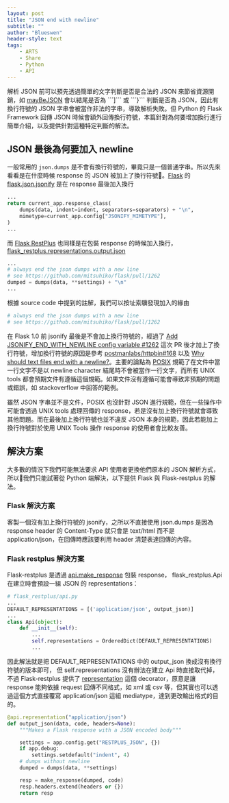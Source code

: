 ```yaml
---
layout: post
title: "JSON end with newline"
subtitle: ""
author: "Blueswen"
header-style: text
tags:
    - ARTS
    - Share
    - Python
    - API
---
```


解析 JSON 前可以預先透過簡單的文字判斷是否是合法的 JSON 來節省資源開銷，如 [mayBeJSON](http://json-lib.sourceforge.net/apidocs/jdk15/net/sf/json/util/JSONUtils.html#mayBeJSON(java.lang.String)) 會以結尾是否為 ```]``` 或 ```}``` 判斷是否為 JSON，因此有換行符號的 JSON 字串會被當作非法的字串，導致解析失敗。但 Python 的 Flask Framework 回傳 JSON 時候會額外回傳換行符號，本篇針對為何要增加換行進行簡單介紹，以及提供針對這種特定判斷的解法。

## JSON 最後為何要加入 newline

一般常用的 ```json.dumps``` 是不會有換行符號的，畢竟只是一個普通字串。所以先來看看是在什麼時候 response 的 JSON 被加上了換行符號。[Flask](https://github.com/pallets/flask) 的 [flask.json.jsonify](https://github.com/pallets/flask/blob/master/src/flask/json/__init__.py#L306) 是在 response 最後加入換行

```python
...
return current_app.response_class(
    dumps(data, indent=indent, separators=separators) + "\n",
    mimetype=current_app.config["JSONIFY_MIMETYPE"],
)
...
```

而 [Flask RestPlus](https://github.com/noirbizarre/flask-restplus) 也同樣是在包裝 response 的時候加入換行，[flask_restplus.representations.output.json](https://github.com/noirbizarre/flask-restplus/blob/master/flask_restplus/representations.py#L25)

```python
...
# always end the json dumps with a new line
# see https://github.com/mitsuhiko/flask/pull/1262
dumped = dumps(data, **settings) + "\n"
...
```

根據 source code 中提到的註解，我們可以按址索驥發現加入的緣由

```python
# always end the json dumps with a new line
# see https://github.com/mitsuhiko/flask/pull/1262
```

在 Flask 1.0 前 jsonify 最後是不會加上換行符號的，經過了 [Add JSONIFY_END_WITH_NEWLINE config variable #1262](https://github.com/pallets/flask/pull/1262) 這次 PR 後才加上了換行符號，增加換行符號的原因是參考 [postmanlabs/httpbin#168](https://github.com/postmanlabs/httpbin/issues/168) 以及 [Why should text files end with a newline?](https://stackoverflow.com/questions/729692/why-should-text-files-end-with-a-newline)。主要的論點為 [POSIX](https://zh.wikipedia.org/wiki/%E5%8F%AF%E7%A7%BB%E6%A4%8D%E6%93%8D%E4%BD%9C%E7%B3%BB%E7%BB%9F%E6%8E%A5%E5%8F%A3) 規範了在文件中當一行文字不是以 newline character 結尾時不會被當作一行文字，而所有 UNIX tools 都會預期文件有遵循這個規範。如果文件沒有遵循可能會導致非預期的問題或錯誤，如 stackoverflow 中回答的範例。

雖然 JSON 字串並不是文件，POSIX 也沒針對 JSON 進行規範，但在一些操作中可能會透過 UNIX tools 處理回傳的 response，若是沒有加上換行符號就會導致其他問題。而在最後加上換行符號也並不違反 JSON 本身的規範，因此若能加上換行符號對於使用 UNIX Tools 操作 response 的使用者會比較友善。

## 解決方案

大多數的情況下我們可能無法要求 API 使用者更換他們原本的 JSON 解析方式，所以我們只能試著從 Python 端解決，以下提供 Flask 與 Flask-restplus 的解法。

### Flask 解決方案

客製一個沒有加上換行符號的 jsonify，之所以不直接使用 json.dumps 是因為 response header 的 Content-Type 就只會是 text/html 而不是 application/json，在回傳時應該要利用 header 清楚表達回傳的內容。

### Flask restplus 解決方案

Flask-restplus 是透過 [api.make_response](https://github.com/noirbizarre/flask-restplus/blob/master/flask_restplus/api.py#L346) 包裝 response， flask_restplus.Api 在建立時會預設一組 JSON 的 representations：

```python
# flask_restplus/api.py
...
DEFAULT_REPRESENTATIONS = [('application/json', output_json)]
...
class Api(object):
    def __init__(self):
        ...
        self.representations = OrderedDict(DEFAULT_REPRESENTATIONS)
        ...
```

因此解法就是把 DEFAULT_REPRESENTATIONS 中的 output_json 換成沒有換行符號的版本即可， 但 self.representations 沒有辦法在建立 Api 時直接取代掉，不過 Flask-restplus 提供了 [representation](https://flask-restplus.readthedocs.io/en/latest/api.html#flask_restplus.Api.representation) 這個 decorator，原意是讓 response 能夠依據 request 回傳不同格式，如 xml 或 csv 等，但其實也可以透過這個方式直接覆寫 application/json 這組 mediatype，達到更改輸出格式的目的。

```python
@api.representation("application/json")
def output_json(data, code, headers=None):
    """Makes a Flask response with a JSON encoded body"""

    settings = app.config.get("RESTPLUS_JSON", {})
    if app.debug:
        settings.setdefault("indent", 4)
    # dumps without newline
    dumped = dumps(data, **settings)

    resp = make_response(dumped, code)
    resp.headers.extend(headers or {})
    return resp
```
